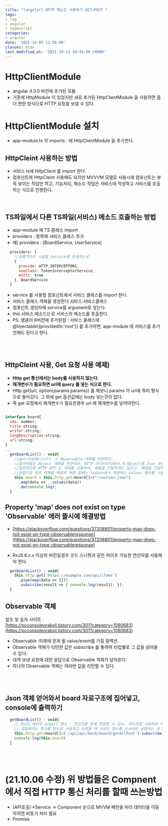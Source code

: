 ```yaml
---
title: "[angular] HTTP 메소드 사용하기 GET/POST "
tags:
- log
- angular
- typescript
categories:
- angular
date: '2021-10-05 11:58:00'
classes: wide
last_modified_at: '2021-10-13 10:45:00 +0900'
---
```


# HttpClientModule
- angular 4.3.0 버전에 추가된 모듈
- 기존에 HttpModule 이 있었지만 새로 추가된 HttpClientModule 을 사용하면 좀더 편한 방식으로 HTTP 요청을 보낼 수 있다.


# HttpClientModule 설치
- app-module.ts 의 imports : 에 HttpClientModule 을 추가한다.

## HttpCleint 사용하는 방법
- 서비스 ts에 HttpClient 를 import 한다.
- 컴포넌트에 HttpCleint 사용해도 되지만 MVVVM 모델로 사용시에 컴포넌트는 뷰 즉 보이는 작업만 하고, 기능처리, 메소드 작업은 서비스에 작성하고 서비스를 호출하는 식으로 진행한다.

<br/>

## TS파일에서 다른 TS파일(서비스) 메소드 호출하는 방법
- app-module 에 TS 클래스 import
- providers : 항목에 서비스 클래스 추가
- 예) providers : [BoardService, UserService]
```javascript
  providers: [
    //공통적으로 사용할 Service를 등록하는곳
    {
      provide: HTTP_INTERCEPTORS,
      useClass: TokenInterceptorService,
      multi: true
    }, BoardService
  ]
  ```
- service 를 사용할 컴포넌트에서 서비스 클래스를 import 한다.
- 서비스 클래스 객체를 생성한다 서비스:서비스클래스
- 컴포넌트 생성자에 service를 argument로 넣는다.
- this.서비스.메소드() 로 서비스의 메소드를 호출한다.
- PS. 앵귤러 6버전에 추가된점 : 서비스 클래스에 @Injectable({providedIn:'root'}) 를 추가하면, app-module 에 서비스를 추가 안해도 된다고 한다.

<br/>
<br/>

## HttpCleint 사용, Get 요청 사용 예제)
- **Http get 통신에서는 body를 사용하지 않는다.**
- **매개변수가 필요하면 url에 query 를 넣는 식으로 한다.**
- Http.get(url, option\{params:params}) 를 해보니 params 가 url에 쿼리 형식으로 들어갔다. 그 외에 get 옵션값에는 body 넣는것이 없다. 
- 즉 get 요청에서 매개변수가 필요한경우 url 에 매개변수를 넣어야한다.

```javascript

interface board{
  idx: number;
  title:string;
  writer:string;
  longDescription:string;
  url:string;
}
...
  getBoardList() : void{
    //get<자료형>(url) -> Observable 객체를 반환한다.
    //옵저버블은 Object 객체를 반환하며, HTTP 라이브러리에서 이 Object를 Json 파싱한다.
    //일반적으로 HTTP API 는 객체를 사용하며, 배열을 전달하지는 않는다. 배열을 전달하는 방식은 JSON 하이재킹에 대한 문제가 있기 때문이다.
    //응답으로 받은 객체를 배열로 변환 할때는 lodash에서 제공하는 values 함수를 사용한다.
    this.board = this.http.get<board[]>("/courses.json")
      .map(data => _.values(data))
      .do(console.log);
  }
```




## Property 'map' does not exist on type 'Observable<Response>' 에러 뜰시에 해결방법
- [https://stackoverflow.com/questions/37208801/property-map-does-not-exist-on-type-observableresponse](https://stackoverflow.com/questions/37208801/property-map-does-not-exist-on-type-observableresponse)

- RxJS 6.x.x 이상의 버전일경우 코드 스니펫과 같은 파이프 가능한 연산자를 사용해야 한다.

```javascript
  getBoardList() : void{
    this.http.get('https://example.com/api/items')
      .pipe(map(data => {}))
      .subscribe(result => { console.log(result); });
  }

```


## Observable 객체

참조 및 출저 사이트 :  
[https://pcconsoleoraksil.tistory.com/301?category=1080683](https://pcconsoleoraksil.tistory.com/301?category=1080683)  

- Observable :미래에 얻게 될 value/event를 가질 컬렉션.
- Observable 객체가 리턴한 값은 subscribe 를 통하여 타입별로 그 값을 읽어올 수 있다. 
- 대게 보낸 요청에 대한 응답으로 Observable 객체가 날아온다.
- 하나의 Observable 객체는 여러번 값을 리턴할 수 있다.

<br/>
<br/>

## Json 객체 얻어와서 board 자료구조에 집어넣고, console에 출력하기

```javascript
  getBoardList() : void{
    // RxJS 에서의 pipe() 함수 : 연산자를 함께 연결할 수 있다. 파이프를 사용하면 여러 기능을 단일 기능으로 결합할 수 있다.
    // 결합하려는 함수를 인수로 사용하고 실행될 때 구성된 함수를 순서대로 실행하는 새 함수를 반환한다.
    this.http.get<board[]>('/api/api/back/board/getAllPost').subscribe(data => this.board = data)
    console.log(this.board)
  }
```

<br/>
<br/>

# (21.10.06 수정) 위 방법들은 Compnent 에서 직접 HTTP 통신 처리를 할때 쓰는방법
- (API호출)->Service -> Component 순으로 MVVM 패턴을 따라 데이터를 이동하려면 비동기 처리 필요
- Promise 